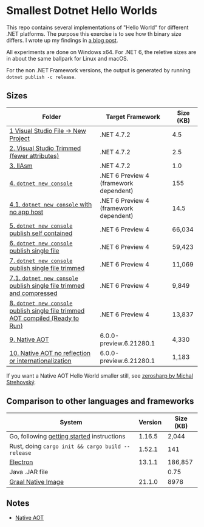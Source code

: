 
# Smallest Dotnet Hello Worlds

This repo contains several implementations of "Hello World" for different .NET platforms. The
purpose this exercise is to see how th binary size differs. I wrote up my findings in [a blog post](https://www.awise.us/2021/06/05/smallest-dotnet.html).

All experiments are done on Windows x64. For .NET 6, the reletive sizes are in
about the same ballpark for Linux and macOS.

For the non .NET Framework versions, the output is generated by running `dotnet publish -c release`.

## Sizes

|Folder|Target Framework|Size (KB)|
|--|--|--|
|[1  Visual Studio File -> New Project](1.VisualStudioProjectNew)|.NET 4.7.2|4.5|
|[2. Visual Studio Trimmed (fewer attributes)](2.VisualStudioTrimmed)|.NET 4.7.2|2.5|
|[3. IlAsm](3.IlAsm)|.NET 4.7.2|1.0|
|[4. `dotnet new console`](4.DotNetCoreNew)|.NET 6 Preview 4 (framework dependent)|155|
|[4.1. `dotnet new console` with no app host](4.1.NoAppHost)|.NET 6 Preview 4 (framework dependent)|14.5|
|[5. `dotnet new console` publish self contained](5.SelfContained)|.NET 6 Preview 4|66,034|
|[6. `dotnet new console` publish single file](6.SingleFile)|.NET 6 Preview 4|59,423|
|[7. `dotnet new console` publish single file trimmed](7.SingleFileTrimmed)|.NET 6 Preview 4|11,069|
|[7.1. `dotnet new console` publish single file trimmed and compressed](7.1.SingleFileTrimmedCompressed)|.NET 6 Preview 4|9,849|
|[8. `dotnet new console` publish single file trimmed AOT compiled (Ready to Run)](8.SingleFileTrimmedR2R)|.NET 6 Preview 4|13,837|
|[9. Native AOT](9.NativeAOT)|6.0.0-preview.6.21280.1|4,330|
|[10. Native AOT no reflection or internationalization](10.NativeAOTSmaller)|6.0.0-preview.6.21280.1|1,183|

If you want a Native AOT Hello World smaller still, see [zerosharp by Michal Strehovský](https://github.com/MichalStrehovsky/zerosharp).

## Comparison to other languages and frameworks

|System|Version|Size (KB)|
|--|--|--|
|Go, following [getting started](https://golang.org/doc/tutorial/getting-started) instructions|1.16.5|2,044|
|Rust, doing `cargo init && cargo build --release`|1.52.1|141|
|[Electron](electron)|13.1.1|186,857|
|Java .JAR file||0.75|
|[Graal Native Image](graal-native-image)|21.1.0|8978|

## Notes

* [Native AOT](https://github.com/dotnet/runtimelab/blob/feature/NativeAOT/samples/HelloWorld/README.md)